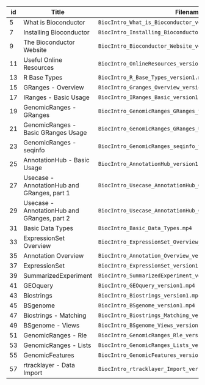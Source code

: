 | id | Title | Filename |
|--|--|--|
| 5 | What is Bioconductor | `BiocIntro_What_is_Bioconductor_version1.mp4` |
| 7 | Installing Bioconductor | `BiocIntro_Installing_Bioconductor_version1.mp4` |
| 9 | The Bioconductor Website | `BiocIntro_Bioconductor_Website_version1.mp4` |
| 11 | Useful Online Resources | `BiocIntro_OnlineResources_version1.mp4` |
| 13 | R Base Types | `BiocIntro_R_Base_Types_version1.mp4` |
| 15 | GRanges - Overview | `BiocIntro_Granges_Overview_version1.mp4` |
| 17 | IRanges - Basic Usage | `BiocIntro_IRanges_Basic_version1.mp4` |
| 19 | GenomicRanges - GRanges | `BiocIntro_GenomicRanges_GRanges_version1.mp4` |
| 21 | GenomicRanges - Basic GRanges Usage | `BiocIntro_GenomicRanges_GRanges_Usage_version1.mp4` |
| 23 | GenomicRanges - seqinfo | `BiocIntro_GenomicRanges_seqinfo_version1.mp4` |
| 25 | AnnotationHub - Basic Usage | `BiocIntro_AnnotationHub_version1.mp4` |
| 27 | Usecase - AnnotationHub and GRanges, part 1 | `BiocIntro_Usecase_AnnotationHub_GRanges_Part1_version1.mp4` |
| 29 | Usecase - AnnotationHub and GRanges, part 2 | `BiocIntro_Usecase_AnnotationHub_GRanges_Part2_version1.mp4` |
| 31 | Basic Data Types | `BiocIntro_Basic_Data_Types.mp4` |
| 33 | ExpressionSet Overview | `BiocIntro_ExpressionSet_Overview_version1.mp4` |
| 35 | Annotation Overview | `BiocIntro_Annotation_Overview_version1.mp4` |
| 37 | ExpressionSet | `BiocIntro_ExpressionSet_version1.mp4` |
| 39 | SummarizedExperiment | `BiocIntro_SummarizedExperiment_version1.mp4` |
| 41 | GEOquery | `BiocIntro_GEOquery_version1.mp4` |
| 43 | Biostrings | `BiocIntro_Biostrings_version1.mp4` |
| 45 | BSgenome | `BiocIntro_BSgenome_version1.mp4` |
| 47 | Biostrings - Matching | `BiocIntro_Biostrings_Matching_version1.mp4` |
| 49 | BSgenome - Views | `BiocIntro_BSgenome_Views_version1.mp4` |
| 51 | GenomicRanges - Rle | `BiocIntro_GenomicRanges_Rle_version1.mp4` |
| 53 | GenomicRanges - Lists | `BiocIntro_GenomicRanges_Lists_version1.mp4` |
| 55 | GenomicFeatures | `BiocIntro_GenomicFeatures_version1.mp4` |
| 57 | rtracklayer - Data Import | `BiocIntro_rtracklayer_Import_version1.mp4` |
